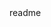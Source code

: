 <snippet>
  <content><![CDATA[
# ${1:Translate And Send}
A python wrapper for the Google Translate API and Twilio API that sends translated messages
## Organization
1. translateAndSend.py is the final version
2. translateOriginal.py is the original version
3. translateFirstEdit.py is the edit made after the first pair session
4. translateSecondEdit.py is the edit made after the second pair session
5. Submit a pull request :D
]]></content>
  <tabTrigger>readme</tabTrigger>
</snippet>
